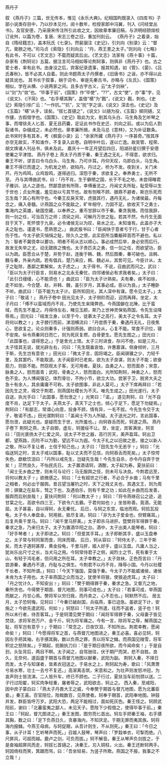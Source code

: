 燕丹子


叙
《燕丹子》三篇，世无传本，惟见《永乐大典》。纪相国昀既录入《四库书》子部小说类存目中，乃以抄本见付。阅十数年，检授家郎中冯翼，刊入《问经堂丛书》。及官安德，乃采唐宋传注所引此收之文，因故章孝廉旧稿，与洪明经颐煊校订讹舛，以篇为卷，复唐、宋志三卷之旧，重加刊刻云。
《燕丹子》之着录，始自《隋经籍志》，盖本阮氏《七录》。然裴骃注《史记》，引刘向《别录》云：“督亢，膏腴之地。”司马贞《索隐》引刘向云：“丹，燕王憙之太子。”则刘向《七略》有此书，不可以《艺文志》不载而疑其后出。《艺文志》法家有《燕十事》十篇，杂家有《荆轲论》五篇，据注言司马相如等论荆轲事，则俱非《燕丹子》也。古之爱士者，率有此书。由身没之后，宾客纪录遗事，报其知遇，如《管》、《晏》、《吕氏春秋》，皆不必其人自着。则此书题燕太子丹撰者，《旧唐书》之诬，亦不得以此疑其讹也。
其书长于叙事，娴于词令，审是先秦古书，亦略与《左氏》、《国策》相似，学在从横、小说两家之间。且多古字古义，云“太子剑袂”，以“剑”为“敛”也。“毕事于前”，《国策》作“毕使”，“??”，古文“使”，亦“事”字，见《说文》、《汗简》也。“右手椹其胸”，盖借“椹”为“戡”，《说文》戡，刺也。《史记》索隐引徐广云：“一作抗。”“抗”，又“抌”字之误，《说文》深击也。《史记》及《玉篇》“椹”从手，误矣。“拔匕首擿之”，《说文》以擿为投，《玉篇》掷同擿，又作捿，古假借字也。《国策》、《史记》取此为文，削其乌头白、马生角及乞听琴之事，而增徐夫人匕首、夏无且药囊，足证此书作在史迁、刘向之前。或以为后人割裂诸书，杂缀成之，未必然也。章孝廉所揖，未及马总《意林》，又为补证数条。
此书宋时多有其本，考《枫窗小录》云：“余家所藏《燕丹子》一序甚奇。”按其序亦空无故实，不知谁作，不复录入此卷。自明中叶后，遂以亡逸。故吴管、程荣、胡文焕诸人刊丛书，俱未及此。
嘉庆十一年正月望后四日，阳湖孙星衍撰于安德使署之平津馆。
燕丹子卷上
燕太子丹质于秦，秦王遇之无礼，不得意，欲求归。秦王不听，谬言曰令乌白头、马生角，乃可许耳。丹仰天叹，乌即白头，马生角。秦王不得已而遣之，为机发之桥，欲陷丹。丹过之，桥为不发。夜到关，关门未开。丹为鸡鸣，众鸡皆鸣，遂得逃归。深怨于秦，求欲复之。奉养勇士，无所不至。
丹与其傅曲武书，曰：「丹不肖，生于僻陋之国，长于不毛之地，未尝得睹君子雅训、达人之道也。然鄙意欲有所陈，幸傅垂览之。丹闻丈夫所耻，耻受辱以生于世也；贞女所羞，羞见劫以亏其节也。故有刎喉不顾、据鼎不避者，斯岂乐死而忘生哉？其心有所守也。今秦王反戾天常，虎狼其行，遇丹无礼，为诸侯最。丹每念之，痛入骨髓。计燕国之众不能敌之，旷年相守，力固不足。欲收天下之勇士，集海内之英雄，破国空藏，以奉养之，重币甘辞以市于秦。秦贪我赂，而信我辞，则一剑之任，可当百万之师；须臾之间，可解丹万世之耻。若其不然，令丹生无面目于天下，死怀恨于九泉。必令诸侯无以为叹，易水之北，未知谁有。此盖亦子大夫之耻也。谨遣书，愿熟思之。」
曲武报书曰：「臣闻快于意者亏于行，甘于心者伤于性。今太子欲灭悁悁之耻，除久久之恨，此实臣所当麋躯碎首而不避也。私以为：智者不冀侥幸以要功，明者不苟从志以顺心。事必成然后举，身必安而后行。故发无失举之尤，动无蹉跌之愧也。太子贵匹夫之勇，信一剑之任，而欲望功，臣以为疏。臣愿合从于楚，并势于赵，连衡于韩、魏，然后图秦，秦可破也。且韩、魏与秦，外亲内疏。若有倡兵，楚乃来应，韩、魏必从，其势可见。今臣计从，太子之耻除，愚鄙之累解矣。太子虑之。」
太子得书，不说，召曲武而问之。武曰：「臣以为太子行臣言，则易水之北永无秦忧，四邻诸侯必有求我者矣。」太子曰：「此引日缦缦，心不能须也！」曲武曰：「臣为太子计熟矣。夫有秦，疾不如徐，走不如坐。今合楚、赵，并韩、魏，虽引岁月，其事必成。臣以为良。」太子睡卧不听。曲武曰：「臣不能为太子计。臣所知田光，其人深中有谋。愿令见太子。」太子曰：「敬诺！」
燕丹子卷中
田光见太子，太子侧阶而迎，迎而再拜。坐定，太子丹曰：「傅不以蛮域而丹不肖，乃使先生来降弊邑。今燕国僻在北陲，比于蛮域，而先生不羞之。丹得侍左右，睹见玉颜，斯乃上世神灵保佑燕国，令先生设降辱焉。」田光曰：「结发立身，以至于今，徒慕太子之高行，美太子之令名耳。太子将何以教之﹖」太子膝行而前，涕泪横流曰：「丹尝质于秦，秦遇丹无礼，日夜焦心，思欲复之。论众则秦多，计强则燕弱。欲曰合从，心复不能。常食不识位，寝不安席。纵令燕秦同日而亡，则为死灰复燃，白骨更生。愿先生图之。」田光曰：「此国事也，请得思之。」于是舍光上馆。太子三时进食，存问不绝，如是三月。
太子怪其无说，就光辟左右，问曰：「先生既垂哀恤，许惠嘉谋。侧身倾听，三月于斯，先生岂有意欤﹖」田光曰：「微太子言，固将竭之。臣闻骐骥之少，力轻千里，及其罢朽，不能取道。太子闻臣时已老矣。欲为太子良谋，则太子不能；欲奋筋力，则臣不能。然窃观太子客，无可用者。夏扶，血勇之人，怒而面赤；宋意，脉勇之人，怒而面青；武阳，骨勇之人，怒而面白。光所知荆轲，神勇之人，怒而色不变。为人博闻强记，体烈骨壮，不拘小节，欲立大功。尝家于卫，脱贤大夫之急十有余人，其余庸庸不可称。太子欲图事，非此人莫可。」太子下席再拜曰：「若因先生之灵，得交于荆君，则燕国社稷长为不灭。唯先生成之。」田光遂行。太子自送，执光手曰：「此国事，愿勿泄之！」光笑曰：「诺。」
遂见荆轲，曰「光不自度不肖，达足下于太子。夫燕太子，真天下之士也，倾心于足下，愿足下勿疑焉。」荆轲曰：「有鄙志，常谓心向意，投身不顾，情有异，一毛不拔。今先生令交于太子，敬诺不违。」田光谓荆轲曰：「盖闻士不为人所疑。太子送光之时，言此国事，愿勿泄，此疑光也。是疑而生于世，光所羞也。」向轲吞舌而死。轲遂之燕。
燕丹子卷下
荆轲之燕，太子自御，虚左，轲援绥不让。至，坐定，宾客满坐，轲言曰：「田光褒扬太子仁爱之风，说太子不世之器，高行厉天，美声盈耳。轲出卫都，望燕路，历险不以为勤，望远不以为遐。今太子礼之以旧故之恩，接之以新人之敬，所以不复让者，士信于知己也。」太子曰：「田先生今无恙乎﹖」轲曰：「光临送轲之时，言太子戒以国事，耻以丈夫而不见信，向轲吞舌而死矣。」太子惊愕失色，歔欷饮泪曰：「丹所以戒先生，岂疑先生哉！今先生自杀，亦令丹自弃于世矣！」茫然良久，不怡民氏日。
太子置酒请轲，酒酣，太子起为寿。夏扶前曰：「闻士无乡曲之誉，则未可与论行；马无服舆之伎，则未可与决良。今荆君远至，将何以教太子﹖」欲微感之。轲曰：「士有超世之行者，不必合于乡曲；马有千里之相者，何必出于服舆。昔吕望当屠钓之时，天下之贱丈夫也，其遇文王，则为周师；骐骥之在盐车，驽之下也，及遇伯乐，则有千里之功；如此在乡曲而后发善，服舆而后别良哉！」夏扶问荆轲：「何以教太子﹖」轲曰：「将令燕继召公之迹，追甘棠之化，高欲令四三王，下欲令六五霸。于君何如也﹖」坐皆称善。竟酒，无能屈。太子甚喜，自以得轲，永无秦忧。
后日，与轲之东宫，临池而观。轲拾瓦投龟，太子令人奉盘金。轲用抵，抵尽复进。轲曰：「非为太子爱金也，但臂痛耳。」后复共乘千里马。轲曰：「闻千里马肝美。」太子即杀马进肝。暨樊将军得罪于秦，秦求之急，乃来归太子。太子为置酒华阳之台。酒中，太子出美人能琴者。轲曰：「好手琴者！」太子即进之。轲曰：「但爱其手耳。」太子即断其手，盛以玉盘奉之。太子常与轲同案而食，同床而寝。
后日，轲从容曰：「轲侍太子，三年于斯矣，而太子遇轲甚厚，黄金投龟，千里马肝，姬人好手，盛以玉盘。凡庸人当之，犹尚乐出尺寸之长，当犬马之用。今轲常侍君子之侧，闻烈士之节，死有重于太山，有轻于鸿毛者，但问用之所在耳。太子幸教之。」太子敛袂，正色而言曰：「丹尝游秦，秦遇丹不道，丹耻与之俱生。今荆君不以丹不肖，降辱小国。今丹以社稷干长者，不知所谓。」轲曰：「今天下强国，莫强于秦。今太子力不能威诸侯，诸侯未肯为太子用也。太子率燕国之众而当之，犹使羊将狼，使狼追虎耳。」太子曰：「丹之忧计久，不知安出﹖」轲曰：「樊于期得罪于秦，秦求之急。又督亢之地，秦所贪也。今得樊于期首、督亢地图，则事可成也。」太子曰：「若事可成，举燕国而献之，丹甘心焉。樊将军以穷归我，而丹卖之，心不忍也。」轲默然不应。
居五月，太子恐轲悔，见轲曰：「今秦已破赵国，兵临燕，事已迫急。虽欲足下计，安施之﹖今欲先遣武阳，何如﹖」轲怒曰：「何太子所遣，往而不返者，竖子也！轲所以未行者，待吾客耳。」于是轲潜见樊于期曰：「闻将军得罪于秦，父母妻子皆见焚烧，求将军邑万户、金千斤。轲为将军痛之。今有一言，除将军之辱，解燕国之耻，将军岂有意乎﹖」于期曰：「常念之，日夜饮泪，不知所出。荆君幸教，愿闻命矣！」轲曰：「今愿得将军之首，与燕督亢地图进之，秦王必喜。喜必见轲，轲因左手把其袖，右手揕其胸，数以负燕之罪，责以将军之雠。而燕国见陵雪，将军积忿之怒除矣。」于期起，扼腕执刀曰：「是于期日夜所欲，而今闻命矣！」于是自刭，头坠背后，两目不瞑。太子闻之，自驾驰往，伏于期尸而哭，悲不自胜。良久，无奈何，遂函盛于期首与燕督亢地图以献秦，武阳为副。
荆轲入秦，不择日而发，太子与知谋者，皆素衣冠送之。于易水之上，荆轲起为寿，歌曰：「风萧萧兮易水寒，壮士一去兮不复还。」高渐离击筑，宋意和之。为壮声则发怒冲冠，为哀声则士皆流涕。二人皆升车，终已不顾也。二子行过，夏扶当车前刎颈以送。二子行过阳翟，轲买肉争轻重，屠者辱之，武阳欲击，轲止之。
西入秦，至咸阳，因中庶子蒙白曰：「燕太子丹畏大王之威，今奉樊于期首与督亢地图，愿为北蕃臣妾。」秦王喜。百官陪位，陛戟数百，见燕使者。轲奉于期首，武阳奉地图。钟鼓并发，群臣皆呼万岁。武阳大恐，两足不能相过，面如死灰色。秦王怪之。轲顾武阳前，谢曰：「北蕃蛮夷之鄙人，未见天子。愿陛下少假借之，使得毕事于前。」秦王曰：「轲起，督亢图进之。」秦王发图，图穷而匕首出。轲左手把秦王袖，右手揕其胸，数之曰：「足下负燕日久，贪暴海内，不知厌足。于期无罪而夷其族。轲将海内报雠。今燕王母病，与轲促期，从吾计则生，不从则死。」秦王曰：「今日之事，从子计耳！乞听琴声而死。」召姬人鼓琴，琴声曰：「罗縠单衣，可掣而绝。八尺屏风，可超而越。鹿卢之剑，可负而拔。」轲不解音。秦王从琴声负剑拔之，于是奋袖超屏风而走，轲拔匕首擿之，决秦王，刃入铜柱，火出。秦王还断轲两手。轲因倚柱而笑，箕踞而骂，曰：「吾坐轻易，为竖子所欺。燕国之不报，我事之不立哉！」

